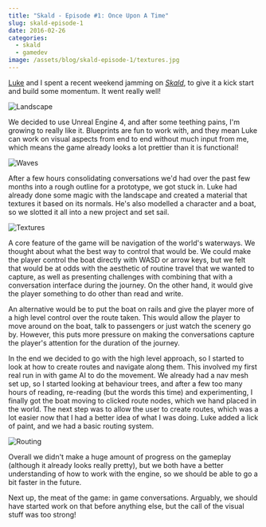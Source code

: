 ```yaml
---
title: "Skald - Episode #1: Once Upon A Time"
slug: skald-episode-1
date: 2016-02-26
categories:
  - skald
  - gamedev
image: /assets/blog/skald-episode-1/textures.jpg
---
```


[Luke](http://www.luketovee.com/) and I spent a recent weekend jamming on
[_Skald_](/blog/skald), to give it a kick start and build some momentum. It went
really well!

![Landscape](/assets/blog/skald-episode-1/landscape.gif)

We decided to use Unreal Engine 4, and after some teething pains, I'm growing to
really like it. Blueprints are fun to work with, and they mean Luke can work on
visual aspects from end to end without much input from me, which means the game
already looks a lot prettier than it is functional!

![Waves](/assets/blog/skald-episode-1/waves.gif)

After a few hours consolidating conversations we'd had over the past few months
into a rough outline for a prototype, we got stuck in. Luke had already done
some magic with the landscape and created a material that textures it based on
its normals. He's also modelled a character and a boat, so we slotted it all
into a new project and set sail.

![Textures](/assets/blog/skald-episode-1/textures.jpg)

A core feature of the game will be navigation of the world's waterways. We
thought about what the best way to control that would be. We could make the
player control the boat directly with WASD or arrow keys, but we felt that would
be at odds with the aesthetic of routine travel that we wanted to capture, as
well as presenting challenges with combining that with a conversation interface
during the journey. On the other hand, it would give the player something to do
other than read and write.

An alternative would be to put the boat on rails and give the player more of a
high level control over the route taken. This would allow the player to move
around on the boat, talk to passengers or just watch the scenery go by. However,
this puts more pressure on making the conversations capture the player's
attention for the duration of the journey.

In the end we decided to go with the high level approach, so I started to look
at how to create routes and navigate along them. This involved my first real run
in with game AI to do the movement. We already had a nav mesh set up, so I
started looking at behaviour trees, and after a few too many hours of reading,
re-reading (but the words this time) and experimenting, I finally got the boat
moving to clicked route nodes, which we hand placed in the world. The next step
was to allow the user to create routes, which was a lot easier now that I had a
better idea of what I was doing. Luke added a lick of paint, and we had a basic
routing system.

![Routing](/assets/blog/skald-episode-1/routing.gif)

Overall we didn't make a huge amount of progress on the gameplay (although it
already looks really pretty), but we both have a better understanding of how to
work with the engine, so we should be able to go a bit faster in the future.

Next up, the meat of the game: in game conversations. Arguably, we should have
started work on that before anything else, but the call of the visual stuff was
too strong!
